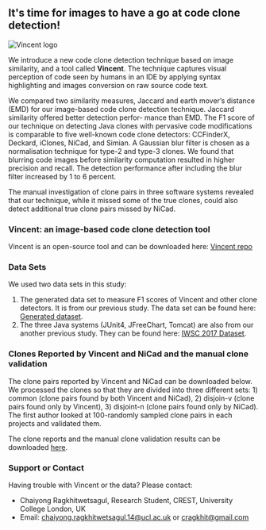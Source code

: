 ## It's time for images to have a go at code clone detection!

![Vincent logo](https://ucl-crest.github.io/iwsc2018-vincent-web/images/logo.png)

We introduce a new code clone detection technique based on image similarity, and a tool called **Vincent**. The technique captures visual perception of code seen by humans in an IDE by applying syntax highlighting and images conversion on raw source code text.

We compared two similarity measures, Jaccard and earth mover’s distance (EMD) for our image-based code clone detection technique. Jaccard similarity offered better detection perfor- mance than EMD. The F1 score of our technique on detecting Java clones with pervasive code modifications is comparable to five well-known code clone detectors: CCFinderX, Deckard, iClones, NiCad, and Simian. A Gaussian blur filter is chosen as a normalisation technique for type-2 and type-3 clones. We found that blurring code images before similarity computation resulted in higher precision and recall. The detection performance after including the blur filter increased by 1 to 6 percent.

The manual investigation of clone pairs in three software systems revealed that our technique, while it missed some of the true clones, could also detect additional true clone pairs missed by NiCad.

### Vincent: an image-based code clone detection tool

Vincent is an open-source tool and can be downloaded here: [Vincent repo](https://bitbucket.org/chaiyong_ragkhitwetsagul/vincent/overview)

### Data Sets

We used two data sets in this study:
1. The generated data set to measure F1 scores of Vincent and other clone detectors. It is from our previous study. The data set can be found here: [Generated dataset](http://crest.cs.ucl.ac.uk/resources/cloplag/).
2. The three Java systems (JUnit4, JFreeChart, Tomcat) are also from our another previous study. They can be found here: [IWSC 2017 Dataset](https://cragkhit.github.io/crjk-iwsc17/).

### Clones Reported by Vincent and NiCad and the manual clone validation

The clone pairs reported by Vincent and NiCad can be downloaded below. We processed the clones so that they are divided into three different sets: 1) common (clone pairs found by both Vincent and NiCad), 2) disjoin-v (clone pairs found only by Vincent), 3) disjoint-n (clone pairs found only by NiCad). The first author looked at 100-randomly sampled clone pairs in each projects and validated them.

The clone reports and the manual clone validation results can be downloaded [here](https://ucl-crest.github.io/iwsc2018-vincent-web/files/vincent_clones+manual_validation.zip).

### Support or Contact

Having trouble with Vincent or the data? Please contact:

* Chaiyong Ragkhitwetsagul, Research Student, CREST, University College London, UK
* Email: <chaiyong.ragkhitwetsagul.14@ucl.ac.uk> or <cragkhit@gmail.com>
